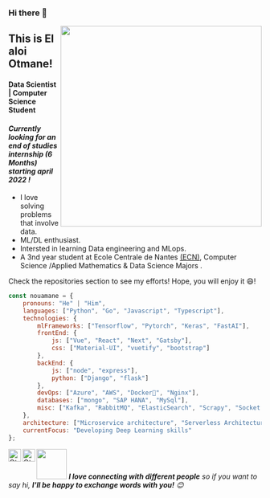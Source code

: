 

<!--
**otmane-el-aloi/otmane-el-aloi** is a ✨ _special_ ✨ repository because its `README.md` (this file) appears on your GitHub profile.

Here are some ideas to get you started:

-->
### Hi there 👋

[<img align="right" width="400" src="https://github-readme-stats.vercel.app/api?username=otmane-el-aloi&show_icons=true"/>](https://github.com/otmane-el-aloi/)


## This is El aloi Otmane!
#### Data Scientist | Computer Science Student
#### *Currently looking for an end of studies internship (6 Months) starting april 2022  !*
- I love solving problems that involve data.
- ML/DL enthusiast.
- Intersted in learning Data engineering and MLops. 
- A 3nd year student at Ecole Centrale de Nantes [(ECN)](https://www.ec-nantes.fr/), Computer Science /Applied Mathematics & Data Science Majors .

<!--**To know more:**  [Website](website), [LinkedIn](linkedin, [Email](email)-->

Check the repositories section to see my efforts! Hope, you will enjoy it 😄!

```javascript
const nouamane = {
    pronouns: "He" | "Him",
    languages: ["Python", "Go", "Javascript", "Typescript"],
    technologies: {
        mlFrameworks: ["Tensorflow", "Pytorch", "Keras", "FastAI"],
        frontEnd: {
            js: ["Vue", "React", "Next", "Gatsby"],
            css: ["Material-UI", "vuetify", "bootstrap"]
        },
        backEnd: {
            js: ["node", "express"],
            python: ["Django", "flask"]
        },
        devOps: ["Azure", "AWS", "Docker🐳", "Nginx"],
        databases: ["mongo", "SAP HANA", "MySql"],
        misc: ["Kafka", "RabbitMQ", "ElasticSearch", "Scrapy", "Socket.IO", "open-cv"]
    },
    architecture: ["Microservice architecture", "Serverless Architecture", "Single page applications"],
    currentFocus: "Developing Deep Learning skills"
};
```
<a href="https://www.linkedin.com/feed/" target="_blank">
  <img align="left" alt="Otmanes's Linkdein" width="25px" src="https://image.flaticon.com/icons/png/512/174/174857.png"/>
</a>
<a href="https://github.com/otmane-el-aloi" target="_blank">
  <img align="left" alt="Otmane's Github" width="25px" src="https://www.nicepng.com/png/full/52-520535_free-files-github-github-icon-png-white.png" />
</a>


<img src="https://media.giphy.com/media/LnQjpWaON8nhr21vNW/giphy.gif" width="60"> <em><b>I love connecting with different people</b> so if you want to say hi, <b>I'll be happy to exchange words with you!</b> 😊</em>
